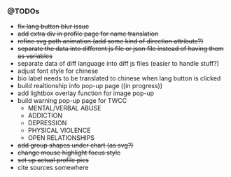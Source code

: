 
### @TODOs
- ~~fix lang button blur issue~~
- ~~add extra div in profile page for name translation~~
- ~~refine svg path animation (add some kind of direction attribute?)~~
- ~~separate the data into different js file or json file instead of having them as variables~~
- separate data of diff language into diff js files (easier to handle stuff?)
- adjust font style for chinese
- bio label needs to be translated to chinese when lang button is clicked
- build realtionship info pop-up page ((in progress))
- add lightbox overlay function for image pop-up
- build warning pop-up page for TWCC
  - MENTAL/VERBAL ABUSE
  - ADDICTION
  - DEPRESSION
  - PHYSICAL VIOLENCE
  - OPEN RELATIONSHIPS
- ~~add group shapes under chart (as svg?)~~
- ~~change mouse highlight focus style~~
- ~~set up actual profile pics~~
- cite sources somewhere
